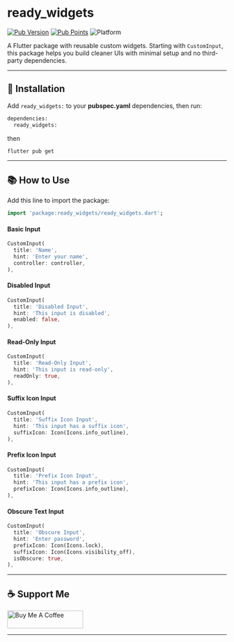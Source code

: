 # ready_widgets

[![Pub Version](https://img.shields.io/pub/v/ready_widgets)](https://pub.dev/packages/ready_widgets)
[![Pub Points](https://badges.bar/ready_widgets/pub%20points)](https://pub.dev/packages/ready_widgets/score)
![Platform](https://img.shields.io/badge/platform-flutter-blue)

A Flutter package with reusable custom widgets. Starting with `CustomInput`, this package helps you build cleaner UIs with minimal setup and no third-party dependencies.

---

## 🚀 Installation

Add `ready_widgets:` to your **pubspec.yaml** dependencies, then run:

```bash
dependencies:
  ready_widgets:
```
then
```bash
flutter pub get
```
---
## 📚 How to Use

Add this line to import the package:
```dart
import 'package:ready_widgets/ready_widgets.dart';
```

#### Basic Input
```dart
CustomInput(
  title: 'Name',
  hint: 'Enter your name',
  controller: controller,
),
```
#### Disabled Input
```dart
CustomInput(
  title: 'Disabled Input',
  hint: 'This input is disabled',
  enabled: false,
),
```
#### Read-Only Input
```dart
CustomInput(
  title: 'Read-Only Input',
  hint: 'This input is read-only',
  readOnly: true,
),
```
#### Suffix Icon Input
```dart
CustomInput(
  title: 'Suffix Icon Input',
  hint: 'This input has a suffix icon',
  suffixIcon: Icon(Icons.info_outline),
),
```
#### Prefix Icon Input
```dart
CustomInput(
  title: 'Prefix Icon Input',
  hint: 'This input has a prefix icon',
  prefixIcon: Icon(Icons.info_outline),
),
```
#### Obscure Text Input
```dart
CustomInput(
  title: 'Obscure Input',
  hint: 'Enter password',
  prefixIcon: Icon(Icons.lock),
  suffixIcon: Icon(Icons.visibility_off),
  isObscure: true,
),
```
---
## ☕ Support Me
<a href="https://www.buymeacoffee.com/chandabdullah21" target="_blank"> <img src="https://cdn.buymeacoffee.com/buttons/v2/default-yellow.png" alt="Buy Me A Coffee" style="height: 41px !important;width: 174px !important;"> </a> 

---
